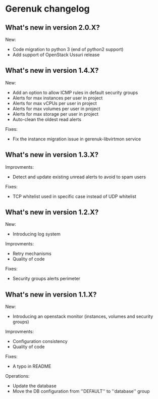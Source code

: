 # Gerenuk changelog

## What's new in version 2.0.X?

New:
 - Code migration to python 3 (end of python2 support)
 - Add support of OpenStack Ussuri release


## What's new in version 1.4.X?

New:
 - Add an option to allow ICMP rules in default security groups
 - Alerts for max instances per user in project
 - Alerts for max vCPUs per user in project
 - Alerts for max volumes per user in project
 - Alerts for max storage per user in project
 - Auto-clean the oldest read alerts

Fixes:
 - Fix the instance migration issue in gerenuk-libvirtmon service


## What's new in version 1.3.X?

Improvments:
 - Detect and update existing unread alerts to avoid to spam users

Fixes:
 - TCP whitelist used in specific case instead of UDP whitelist


## What's new in version 1.2.X?

New:
 - Introducing log system

Improvments:
 - Retry mechanisms
 - Quality of code

Fixes:
 - Security groups alerts perimeter


## What's new in version 1.1.X?

New:
 - Introducing an openstack monitor (instances, volumes and security groups)

Improvments:
 - Configuration consistency
 - Quality of code

Fixes:
 - A typo in README

Operations:
 - Update the database
 - Move the DB configuration from ''DEFAULT'' to ''database'' group

